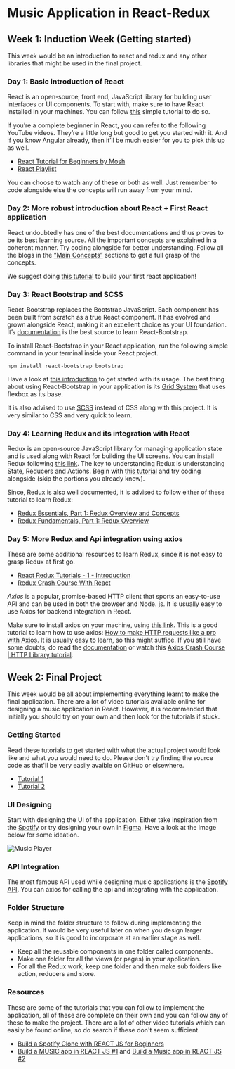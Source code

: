 # Music Application in React-Redux

## Week 1: Induction Week (Getting started)
This week would be an introduction to react and redux and any other libraries that might be used in the final project.

### Day 1: Basic introduction of React
React is an open-source, front end, JavaScript library for building user interfaces or UI components. To start with, make sure to have React installed in your machines. You can follow [this](https://reactjs.org/docs/create-a-new-react-app.html#create-react-app) simple tutorial to do so. 

If you’re a complete beginner in React, you can refer to the following YouTube videos. They’re a little long but good to get you started with it. And if you know Angular already, then it’ll be much easier for you to pick this up as well.
- [React Tutorial for Beginners by Mosh](https://www.youtube.com/watch?v=Ke90Tje7VS0) 
- [React Playlist](https://www.youtube.com/watch?v=QFaFIcGhPoM&list=PLC3y8-rFHvwgg3vaYJgHGnModB54rxOk3)

You can choose to watch any of these or both as well. Just remember to code alongside else the concepts will run away from your mind.

### Day 2: More robust introduction about React + First React application
React undoubtedly has one of the best documentations and thus proves to be its best learning source. All the important concepts are explained in a coherent manner. Try coding alongside for better understanding. Follow all the blogs in the [“Main Concepts”](https://reactjs.org/docs/hello-world.html) sections to get a full grasp of the concepts.

We suggest doing [this tutorial](https://reactjs.org/tutorial/tutorial.html) to build your first react application! 

### Day 3: React Bootstrap and SCSS
React-Bootstrap replaces the Bootstrap JavaScript. Each component has been built from scratch as a true React component. It has evolved and grown alongside React, making it an excellent choice as your UI foundation. It’s [documentation](https://react-bootstrap.github.io/) is the best source to learn React-Bootstrap.

To install React-Bootstrap in your React application, run the following simple command in your terminal inside your React project. 

`npm install react-bootstrap bootstrap`

Have a look at [this introduction](https://react-bootstrap.github.io/getting-started/introduction/) to get started with its usage. The best thing about using React-Bootstrap in your application is its [Grid System](https://react-bootstrap.github.io/layout/grid/) that uses flexbox as its base.

It is also advised to use [SCSS](https://sass-lang.com/) instead of CSS along with this project. It is very similar to CSS and very quick to learn. 

### Day 4: Learning Redux and its integration with React
Redux is an open-source JavaScript library for managing application state and is used along with React for building the UI screens. You can install Redux following [this link](https://redux.js.org/introduction/getting-started#installation).
The key to understanding Redux is understanding State, Reducers and Actions. Begin with [this tutorial](https://youtu.be/poQXNp9ItL4) and try coding alongside (skip the portions you already know).

Since, Redux is also well documented, it is advised to follow either of these tutorial to learn Redux:
- [Redux Essentials, Part 1: Redux Overview and Concepts](https://redux.js.org/tutorials/essentials/part-1-overview-concepts)
- [Redux Fundamentals, Part 1: Redux Overview](https://redux.js.org/tutorials/fundamentals/part-1-overview)

### Day 5: More Redux and Api integration using axios
These are some additional resources to learn Redux, since it is not easy to grasp Redux at first go.
- [React Redux Tutorials - 1 - Introduction](https://www.youtube.com/watch?v=9boMnm5X9ak&list=PLC3y8-rFHvwheJHvseC3I0HuYI2f46oAK)
- [Redux Crash Course With React](https://www.youtube.com/watch?v=93p3LxR9xfM)  

*Axios* is a popular, promise-based HTTP client that sports an easy-to-use API and can be used in both the browser and Node. js. It is usually easy to use Axios for backend integration in React. 

Make sure to install axios on your machine, using [this link](https://www.npmjs.com/package/axios#installing). 
This is a good tutorial to learn how to use axios: [How to make HTTP requests like a pro with Axios](https://blog.logrocket.com/how-to-make-http-requests-like-a-pro-with-axios/). It is usually easy to learn, so this might suffice. If you still have some doubts, do read the [documentation](https://www.npmjs.com/package/axios) or watch this [Axios Crash Course | HTTP Library tutorial](https://youtu.be/6LyagkoRWYA). 

## Week 2: Final Project
This week would be all about implementing everything learnt to make the final application. There are a lot of video tutorials available online for designing a music application in React. However, it is recommended that initially you should try on your own and then look for the tutorials if stuck.

### Getting Started
Read these tutorials to get started with what the actual project would look like and what you would need to do. Please don't try finding the source code as that'll be very easily avaible on GitHub or elsewhere.
- [Tutorial 1](https://www.creativebloq.com/how-to/build-a-simple-music-player-with-react)
- [Tutorial 2](https://medium.com/@anuragbhattacharjee/diy-music-player-with-react-js-309d63cfbcba)

### UI Designing 
Start with designing the UI of the application. Either take inspiration from the [Spotify](https://www.spotify.com/) or try designing your own in [Figma](https://www.figma.com/). Have a look at the image below for some ideation. 

![Music Player](https://reactnativeexample.com/content/images/2019/07/React-Native-Music-App.jpg)

### API Integration
The most famous API used while designing music applications is the [Spotify API](https://developer.spotify.com/documentation/web-api/). You can axios for calling the api and integrating with the application.

### Folder Structure
Keep in mind the folder structure to follow during implementing the application. It would be very useful later on when you design larger applications, so it is good to incorporate at an earlier stage as well.
- Keep all the reusable components in one folder called components.
- Make one folder for all the views (or pages) in your application.
- For all the Redux work, keep one folder and then make sub folders like action, reducers and store. 

### Resources
These are some of the tutorials that you can follow to implement the application, all of these are complete on their own and you can follow any of these to make the project. There are a lot of other video tutorials which can easily be found online, so do search if these don't seem sufficient.
- [Build a Spotify Clone with REACT JS for Beginners](https://youtu.be/pnkuI8KXW_8)
- [Build a MUSIC app in REACT JS #1](https://youtu.be/3ourkSxbd0Y) and [Build a Music app in REACT JS #2](https://youtu.be/M4TTeSVX3HI) 
